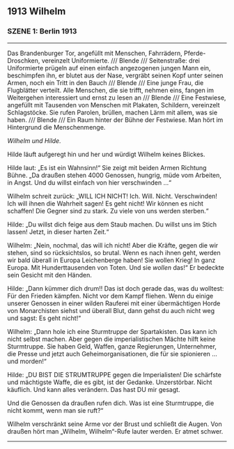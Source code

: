 ## **1913** Wilhelm

### SZENE 1: Berlin 1913
____

Das Brandenburger Tor, angefüllt mit Menschen, Fahrrädern, Pferde-Droschken, vereinzelt Uniformierte.
/// Blende /// Seitenstraße: drei Uniformierte prügeln auf einen einfach angezogenen jungen Mann ein, beschimpfen ihn, er blutet aus der Nase, vergräbt seinen Kopf unter seinen Armen, noch ein Tritt in den Bauch
/// Blende /// Eine junge Frau, die Flugblätter verteilt. Alle Menschen, die sie trifft, nehmen eins, fangen im Weitergehen interessiert und ernst zu lesen an
/// Blende /// Eine Festwiese, angefüllt mit Tausenden von Menschen mit Plakaten, Schildern, vereinzelt Schlagstöcke. Sie rufen Parolen, brüllen, machen Lärm mit allem, was sie haben.
/// Blende /// Ein Raum hinter der Bühne der Festwiese.
Man hört im Hintergrund die Menschenmenge.

<em>Wilhelm und Hilde.</em>

Hilde läuft aufgeregt hin und her und würdigt Wilhelm keines Blickes.

Hilde laut: „Es ist ein Wahnsinn!“ Sie zeigt mit beiden Armen Richtung Bühne.
„Da draußen stehen 4000 Genossen, hungrig, müde vom Arbeiten, in Angst.
Und du willst einfach von hier verschwinden …“

Wilhelm schreit zurück: „WILL ICH NICHT! Ich. Will. Nicht. Verschwinden!
Ich will ihnen die Wahrheit sagen!
Es geht nicht!
Wir können es nicht schaffen!
Die Gegner sind zu stark.
Zu viele von uns werden sterben.“

Hilde: „Du willst dich feige aus dem Staub machen.
Du willst uns im Stich lassen! Jetzt, in dieser harten Zeit.“

Wilhelm: „Nein, nochmal, das will ich nicht! Aber die Kräfte, gegen die wir stehen, sind so rücksichtslos, so brutal.
Wenn es nach ihnen geht, werden wir bald überall in Europa Leichenberge haben! Sie wollen Krieg!
In ganz Europa.
Mit Hunderttausenden von Toten.
Und sie <em>wollen</em> das!“
Er bedeckte sein Gesicht mit den Händen.

Hilde: „Dann kümmer dich drum!! Das ist doch gerade das, was du wolltest: Für den Frieden kämpfen. Nicht vor dem Kampf fliehen.
Wenn du einige unserer Genossen in einer wilden Rauferei mit einer übermächtigen Horde von Monarchisten siehst und überall Blut, dann gehst du auch nicht weg und sagst: Es geht nicht!“

Wilhelm: „Dann hole ich eine Sturmtruppe der Spartakisten.
Das kann ich nicht selbst machen.
Aber gegen die imperialistischen Mächte hilft keine Sturmtruppe.
Sie haben Geld, Waffen, ganze Regierungen, Unternehmer, die Presse und jetzt auch Geheimorganisationen, die für sie spionieren … und morden!“

Hilde: „DU BIST DIE STRUMTRUPPE gegen die Imperialisten!
Die schärfste und mächtigste Waffe, die es gibt, ist der Gedanke.
Unzerstörbar.
Nicht käuflich.
Und kann alles verändern.
Das hast DU mir gesagt.

Und die Genossen da draußen rufen dich.
Was ist eine Sturmtruppe, die nicht kommt, wenn man sie ruft?“

Wilhelm verschränkt seine Arme vor der Brust und schließt die Augen.
Von draußen hört man „Wilhelm, Wilhelm“-Rufe lauter werden.
Er atmet schwer.
____
